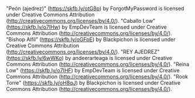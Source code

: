 "Peón (ajedrez)" (https://skfb.ly/otG8p) by ForgotMyPassword is licensed under Creative Commons Attribution (http://creativecommons.org/licenses/by/4.0/).
"Caballo Low" (https://skfb.ly/o7IHw) by EmpDevTeam is licensed under Creative Commons Attribution (http://creativecommons.org/licenses/by/4.0/).
"Bishop Alfil" (https://skfb.ly/oGFpE) by Blackpichon is licensed under Creative Commons Attribution (http://creativecommons.org/licenses/by/4.0/).
"REY AJEDREZ" (https://skfb.ly/6wWKo) by andeerarteaga is licensed under Creative Commons Attribution (http://creativecommons.org/licenses/by/4.0/).
"Reina Low" (https://skfb.ly/o7IHF) by EmpDevTeam is licensed under Creative Commons Attribution (http://creativecommons.org/licenses/by/4.0/).
"Rook Torre" (https://skfb.ly/oH8qJ) by Blackpichon is licensed under Creative Commons Attribution (http://creativecommons.org/licenses/by/4.0/).
